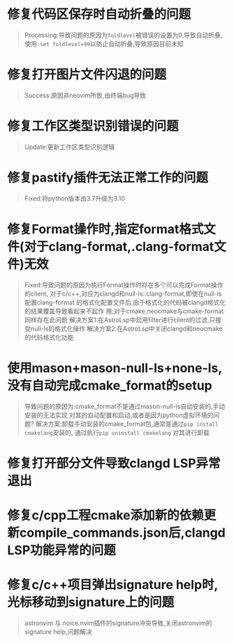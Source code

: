 #  修复代码区保存时自动折叠的问题
> Processing:导致问题的原因为`foldlevel`被错误的设置为0,导致自动折叠,使用`:set
 foldlevel=99`以防止自动折叠,导致原因目前未知

# 修复打开图片文件闪退的问题
> Success:原因非neovim所致,由终端bug导致

# 修复工作区类型识别错误的问题
> Update:更新工作区类型识别逻辑

# 修复pastify插件无法正常工作的问题
> Fixed:将python版本由3.7升级为3.10

# 修复Format操作时,指定format格式文件(对于clang-format,.clang-format文件)无效
> Fixed:导致问题的原因为执行Format操作时存在多个可以完成Format操作的client,
 对于c/c++,对应为clangd和null-ls::clang-format,即使在null-ls配置clang-format
 的格式化配置文件后,由于格式化的代码被clangd格式化的结果覆盖导致看起来不起作
 用;对于cmake,neocmake与cmake-format同样存在此问题
 解决方案1:在AstroLsp中启用filter进行client的过滤,只接受null-ls的格式化操作
 解决方案2:在AstroLsp中关闭clangd和neocmake的代码格式化功能

# 使用mason+mason-null-ls+none-ls,没有自动完成cmake_format的setup
> 导致问题的原因为:cmake_format不是通过mason-null-ls自动安装的,手动安装的无法实现
 对其的自动配置和启动,或者是因为python虚拟环境的问题?
 解决方案:卸载手动安装的cmake_format包,通常是通过`pip install cmakelang`安装的,
 通过执行`pip uninstall cmakelang` 对其进行卸载

# 修复打开部分文件导致clangd LSP异常退出

# 修复c/cpp工程cmake添加新的依赖更新compile_commands.json后,clangd LSP功能异常的问题

# 修复c/c++项目弹出signature help时,光标移动到signature上的问题
> astronvim 与 noice.nvim插件的signature冲突导致,关闭astronvim的signature help,问题解决
